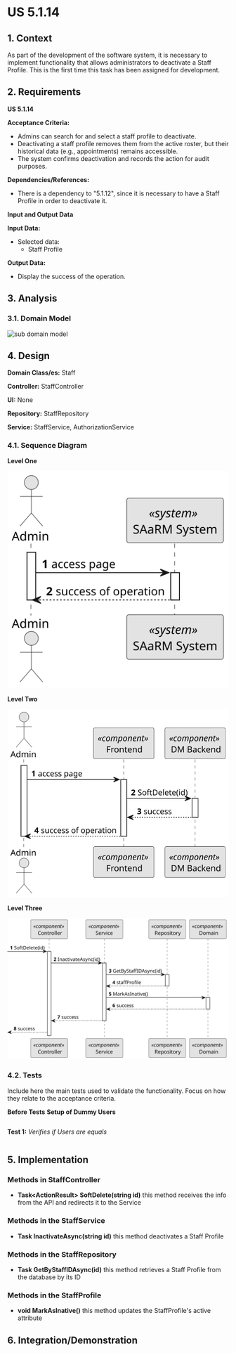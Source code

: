 # US 5.1.14


## 1. Context

As part of the development of the software system, it is necessary to implement functionality that allows administrators to deactivate a Staff Profile. This is the first time this task has been assigned for development.

## 2. Requirements

**US 5.1.14** 

**Acceptance Criteria:** 

- Admins can search for and select a staff profile to deactivate.
- Deactivating a staff profile removes them from the active roster, but their historical data (e.g., appointments) remains accessible.
- The system confirms deactivation and records the action for audit purposes.

[//]: # (**Customer Specifications and Clarifications:**)

[//]: # ()
[//]: # (> **Question:** )

[//]: # (>)

[//]: # (> **Answer:** )


**Dependencies/References:**

* There is a dependency to "5.1.12", since it is necessary to have a Staff Profile in order to deactivate it.

**Input and Output Data**

**Input Data:**

* Selected data:
    * Staff Profile 


**Output Data:**
* Display the success of the operation.

## 3. Analysis

### 3.1. Domain Model
![sub domain model](us1000-sub-domain-model.svg)

## 4. Design


**Domain Class/es:** Staff

**Controller:** StaffController

**UI:** None

**Repository:**	StaffRepository

**Service:** StaffService, AuthorizationService



### 4.1. Sequence Diagram

**Level One**

![Level One](level_one.svg "Level One")

**Level Two**

![Level Two](level_two.svg "Level Two")

**Level Three**

![Level Three](level_three.svg "Level Three")




[//]: # (### 4.2. Class Diagram)

[//]: # (![a class diagram]&#40;us1000-class-diagram.svg "A Class Diagram"&#41;)

[//]: # (### 4.3. Applied Patterns)

### 4.2. Tests

Include here the main tests used to validate the functionality. Focus on how they relate to the acceptance criteria.



**Before Tests** **Setup of Dummy Users**

```

```

**Test 1:** *Verifies if Users are equals*

```

````


## 5. Implementation


### Methods in StaffController
* **Task<ActionResult<StaffDto>> SoftDelete(string id)**  this method receives the info from the API and redirects it to the Service

### Methods in the StaffService
* **Task<StaffDto> InactivateAsync(string id)** this method deactivates a Staff Profile

### Methods in the StaffRepository
* **Task<StaffProfile> GetByStaffIDAsync(id)** this method retrieves a Staff Profile from the database by its ID

### Methods in the StaffProfile
* **void MarkAsInative()** this method updates the StaffProfile's active attribute


## 6. Integration/Demonstration



[//]: # (## 7. Observations)

[//]: # ()
[//]: # (*This section should be used to include any content that does not fit any of the previous sections.*)

[//]: # ()
[//]: # (*The team should present here, for instance, a critical perspective on the developed work including the analysis of alternative solutions or related works*)

[//]: # ()
[//]: # (*The team should include in this section statements/references regarding third party works that were used in the development this work.*)